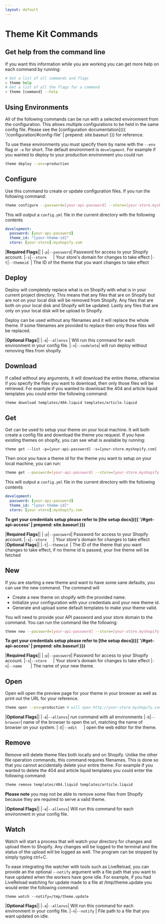 ```yaml
---
layout: default
---
```

# Theme Kit Commands

## Get help from the command line
If you want this information while you are working you can get more help on each
command by running:

```bash
# Get a list of all commands and flags
> theme help
# Get a list of all the flags for a command
> theme [command] --help
```

## Using Environments

All of the following commands can be run with a selected environment from the configuration.
This allows multiple configurations to be held in the same config file.
Please see the [configuration documentation]({{ '/configuration/#config-file' | prepend: site.baseurl }}) for reference.

To use these environments you must specify them by name with the `--env` flag or `-e` for short.
The default environment is `development`. For example if you wanted to deploy to your production environment you could run

```bash
theme deploy --env=production
```

## Configure

Use this command to create or update configuration files. If you run the following
command:

```bash
theme configure --password=[your-api-password] --store=[your-store.myshopify.com] --themeid=[your-theme-id]
```

This will output a `config.yml` file in the current directory with the following contents

```yaml
development:
  password: [your-api-password]
  theme_id: "[your-theme-id]"
  store: [your-store].myshopify.com
```

|**Required Flags**||
|`-p`|`--password`| Password for access to your Shopify account.
|`-s`|`--store   `| Your store's domain for changes to take effect
|`-t`|`--themeid `| The ID of the theme that you want changes to take effect

## Deploy
Deploy will completely replace what is on Shopify with what is in your current
project directory. This means that any files that are on Shopify but are not on
your local disk will be removed from Shopify. Any files that are both on your local
disk and Shopify will be updated. Lastly any files that are only on your local
disk will be upload to Shopify.

Deploy can be used without any filenames and it will replace the whole theme. If
some filenames are provided to replace then only those files will be replaced.

|**Optional Flags**||
|`-a`|`--allenvs` | Will run this command for each environment in your config file.
|`-n`|`--nodelete`| will run deploy without removing files from shopify.

## Download
If called without any arguments, it will download the entire theme, otherwise if
you specify the files you want to download, then only those files will be retrieved.
For example if you wanted to download the 404 and article liquid templates you
could enter the following command:

```bash
theme download templates/404.liquid templates/article.liquid
```

## Get
Get can be used to setup your theme on your local machine. It will both create
a config file and download the theme you request. If you have existing
themes on shopify, you can see what is available by running:

```
theme get --list -p=[your-api-password] -s=[your-store.myshopify.com]
```

Then once you have a theme id for the theme you want to setup on your local machine,
you can run:

```bash
theme get --password=[your-api-password] --store=[your-store.myshopify.com] --themeid=[your-theme-id]
```

This will output a `config.yml` file in the current directory with the following contents

```yaml
development:
  password: [your-api-password]
  theme_id: "[your-theme-id]"
  store: [your-store].myshopify.com
```

**To get your credentials setup please refer to [the setup docs]({{ '/#get-api-access' | prepend: site.baseurl }})**

|**Required Flags**||
|`-p`|`--password`| Password for access to your Shopify account.
|`-s`|`--store   `| Your store's domain for changes to take effect
|**Optional Flags**||
|`-t`|`--themeid `| The ID of the theme that you want changes to take effect, if no theme id is passed, your live theme will be fetched

## New

If you are starting a new theme and want to have some sane defaults, you can use
the new command. The command will
- Create a new theme on shopify with the provided name.
- Initialize your configuration with your credentials and your new theme id.
- Generate and upload some default templates to make your theme valid.

You will need to provide your API password and your store domain to the command. You can
run the command like the following:

```bash
theme new --password=[your-api-password] --store=[your-store.myshopify.com] --name="Dramatic Theme"
```

**To get your credentials setup please refer to [the setup docs]({{ '/#get-api-access' | prepend: site.baseurl }})**

|**Required Flags**||
|`-p`|`--password`| Password for access to your Shopify account.
|`-s`|`--store   `| Your store's domain for changes to take effect
|`-n`|`--name    `| The name of your new theme.

## Open
Open will open the preview page for your theme in your browser as well as print
out the URL for your reference.

```bash
theme open --env=production # will open http://your-store.myshopify.com?preview_theme_id=<your-theme-id>
```

|**Optional Flags**||
|`-a`|`--allenvs`| run command with all environments
|`-b`|`--browser`| name of the browser to open the url, matching the name of browser on your system.
|`-E`|`--edit   `| open the web editor for the theme.

## Remove
Remove will delete theme files both locally and on Shopify. Unlike the other file
operation commands, this command requires filenames. This is done so that you cannot
accidentally delete your entire theme. For example if you wanted to delete the 404
and article liquid templates you could enter the following command:

```bash
theme remove templates/404.liquid templates/article.liquid
```

**Please note** you may not be able to remove some files from Shopify because they
are required to serve a valid theme.

|**Optional Flags**||
|`-a`|`--allenvs`| Will run this command for each environment in your config file.

## Watch
Watch will start a process that will watch your directory for changes and
upload them to Shopify. Any changes will be logged to the terminal and the status
of the upload will be logged as well. The program can be stopped by simply typing
ctrl+C.

To ease integrating the watcher with tools such as LiveReload, you can provide
an the optional `--notify` argument with a file path  that you want to have updated
when the workers have gone idle. For example, if you had LiveReload watching for
update made to a file at /tmp/theme.update you would enter the following command:

```
theme watch --notify=/tmp/theme.update
```

|**Optional Flags**||
|`-a`|`--allenvs`| Will run this command for each environment in your config file.
|`-n`|`--notify` | File path to a file that you want updated on idle.
